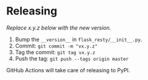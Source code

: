 # Releasing

_Replace x.y.z below with the new version._

1. Bump the `__version__` in `flask_resty/__init__.py`.
2. Commit: `git commit -m "vx.y.z"`
3. Tag the commit: `git tag vx.y.z`
4. Push the tag: `git push --tags origin master`

GitHub Actions will take care of releasing to PyPI.
